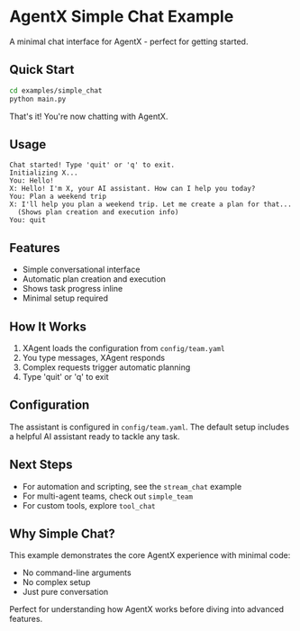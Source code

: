 # AgentX Simple Chat Example

A minimal chat interface for AgentX - perfect for getting started.

## Quick Start

```bash
cd examples/simple_chat
python main.py
```

That's it! You're now chatting with AgentX.

## Usage

```
Chat started! Type 'quit' or 'q' to exit.
Initializing X...
You: Hello!
X: Hello! I'm X, your AI assistant. How can I help you today?
You: Plan a weekend trip
X: I'll help you plan a weekend trip. Let me create a plan for that...
  (Shows plan creation and execution info)
You: quit
```

## Features

- Simple conversational interface
- Automatic plan creation and execution
- Shows task progress inline
- Minimal setup required

## How It Works

1. XAgent loads the configuration from `config/team.yaml`
2. You type messages, XAgent responds
3. Complex requests trigger automatic planning
4. Type 'quit' or 'q' to exit

## Configuration

The assistant is configured in `config/team.yaml`. The default setup includes a helpful AI assistant ready to tackle any task.

## Next Steps

- For automation and scripting, see the `stream_chat` example
- For multi-agent teams, check out `simple_team`
- For custom tools, explore `tool_chat`

## Why Simple Chat?

This example demonstrates the core AgentX experience with minimal code:
- No command-line arguments
- No complex setup
- Just pure conversation

Perfect for understanding how AgentX works before diving into advanced features.